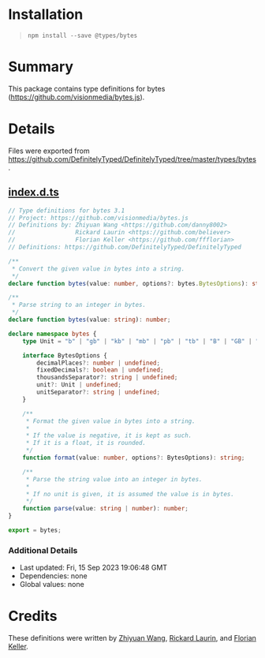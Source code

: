 # Installation
> `npm install --save @types/bytes`

# Summary
This package contains type definitions for bytes (https://github.com/visionmedia/bytes.js).

# Details
Files were exported from https://github.com/DefinitelyTyped/DefinitelyTyped/tree/master/types/bytes.
## [index.d.ts](https://github.com/DefinitelyTyped/DefinitelyTyped/tree/master/types/bytes/index.d.ts)
````ts
// Type definitions for bytes 3.1
// Project: https://github.com/visionmedia/bytes.js
// Definitions by: Zhiyuan Wang <https://github.com/danny8002>
//                 Rickard Laurin <https://github.com/believer>
//                 Florian Keller <https://github.com/ffflorian>
// Definitions: https://github.com/DefinitelyTyped/DefinitelyTyped

/**
 * Convert the given value in bytes into a string.
 */
declare function bytes(value: number, options?: bytes.BytesOptions): string;

/**
 * Parse string to an integer in bytes.
 */
declare function bytes(value: string): number;

declare namespace bytes {
    type Unit = "b" | "gb" | "kb" | "mb" | "pb" | "tb" | "B" | "GB" | "KB" | "MB" | "PB" | "TB";

    interface BytesOptions {
        decimalPlaces?: number | undefined;
        fixedDecimals?: boolean | undefined;
        thousandsSeparator?: string | undefined;
        unit?: Unit | undefined;
        unitSeparator?: string | undefined;
    }

    /**
     * Format the given value in bytes into a string.
     *
     * If the value is negative, it is kept as such.
     * If it is a float, it is rounded.
     */
    function format(value: number, options?: BytesOptions): string;

    /**
     * Parse the string value into an integer in bytes.
     *
     * If no unit is given, it is assumed the value is in bytes.
     */
    function parse(value: string | number): number;
}

export = bytes;

````

### Additional Details
 * Last updated: Fri, 15 Sep 2023 19:06:48 GMT
 * Dependencies: none
 * Global values: none

# Credits
These definitions were written by [Zhiyuan Wang](https://github.com/danny8002), [Rickard Laurin](https://github.com/believer), and [Florian Keller](https://github.com/ffflorian).
